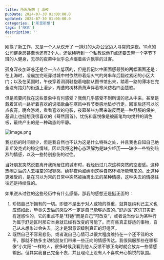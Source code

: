 ```yaml
---
title: 所思所想 | 深夜
pubDate: 2024-07-30 01:00:00.0
updated: 2024-07-30 01:00:00.0
categories: ['所思所想']
tags: ['随笔']
description: ''
---
```


刚换了新工作，又是一个人从仅开了 一排灯的大办公室迈入寻常的深夜。10点的公司健身房甚至也还有2个人，还依稀听到一个私教说他11点还要去带一个字节下班的人健身，无尽的夜幕中似乎总点缀着些许飘零的过客。

孤身深夜加班总还是会一点点低落的，但是我记忆中画面感最强的两幅画面还是：在上海时，凌晨加完班穿过城中村依然带着烟火气的烤串车后翻过紧闭的小区大门；以及在英国时，午夜穿着洞洞鞋抱着电脑从图书馆出来，踏着一路的薄冰在完全没有路灯的街道上漫步，周遭的树林萧萧声伴着寒风仿若四面楚歌。

但是若要问我在这些景象中有何感受？我倒几乎感受不到所谓的悲从中来，甚至是戴着耳机一路听着喜欢的说唱歌曲在寒风中有节奏感地垫步行走。回家后还可以吃点夜宵，晚会游戏，看看喜欢的电影，夜幕某些方面来说反而是一种舒服的保护。基调上也挺想我很喜欢的《蓦然回首》，忧伤和喜悦像是被画笔均匀搅拌的调色板，最终产出的是一种动态的平静。

![image.png](https://ender-picgo.oss-cn-shenzhen.aliyuncs.com/img/20240730001539.png)

我悲伤的时间很少，但是我自然也不认为这是什么特殊之处，并且我也自知自己绝非斯波克式的稳定情绪。因此我将这种心态理解为是缺少经历——缺少一些特别热烈的情感，以及一些特别悲伤的过往。

当好朋友突然说要离开我所居住的城市时，我经历过几次这种突然的空虚感。这种热闹之后的人去楼空的寂寥感，绝非夜色或绵雨这种自然环境所能带来的。比这种更难受的，是在习以为常的日常中突然被抽离出去的某种情感，这种失去的情感往往还是持续性的。

如果说从过往的这些经历中有什么感悟，那我的感想还是挺正面的：

1. 珍惜自己所拥有的一切。即便不是出于对人或物的尊重，就算是纯利己主义也应该如此，毕竟失去后的感受不一定是自己能够适应的。”舒适区“这词其实挺有迷惑性的，它的重点不是”舒适“而是自己”可改变“，或者说当你认为某种行为属于舒适区时那它本身就已经有改变的可能了。而有些真正舒适的事物，自己从未想象过会失去，这才是潜意识级别真正的舒适区。
2. 既然自己不容易悲伤，或者说自己心情可以很大程度维持在一个还不错的水平，那就不妨多主动给朋友们带来一些正向的情感传达。我很佩服那些在哪都像”小太阳“一样的人，很多时候我看到他人反馈不够正向时就会放弃一些情感输出。但其实我自己完全不丧，并且理论上没有人不喜欢开心愉悦的氛围。
